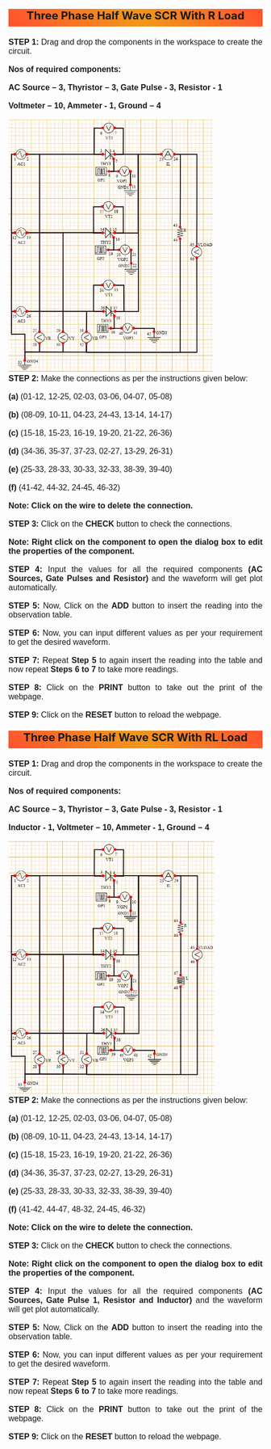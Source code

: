 
<p style="background-image: linear-gradient( 45deg, #ff512f 0%, #f09819 51%, #ff512f 100% );text-align:center;height: 31px; font-size: 22px; font-weight: bold;padding-bottom: 4px;"> Three Phase Half Wave SCR With R Load </p>

<div style="font-family: 'Nunito Sans', sans-serif; font-size: 16px;text-align: justify;">
<b>STEP 1:</b> Drag and drop the components in the workspace to create the circuit.<br /><br />
<b>Nos of required components: </b><br/><br/>
<b>AC Source – 3, Thyristor – 3, Gate Pulse - 3, Resistor - 1</b><br /><br/>
<b>Voltmeter – 10, Ammeter - 1, Ground – 4</b><br/><br/>
<img src="images\Rload.jpg" height="500px" alt=""></br>
<b>STEP 2:</b> Make the connections as per the instructions given below:<br /><br />
<b>(a)</b> (01-12, 12-25, 02-03, 03-06, 04-07, 05-08)<br /><br />
<b>(b)</b> (08-09, 10-11, 04-23, 24-43, 13-14, 14-17)<br /><br />
<b>(c)</b> (15-18, 15-23, 16-19, 19-20, 21-22, 26-36)<br /><br />
<b>(d)</b> (34-36, 35-37, 37-23, 02-27, 13-29, 26-31)<br /><br />
<b>(e)</b> (25-33, 28-33, 30-33, 32-33, 38-39, 39-40)<br /><br />
<b>(f)</b> (41-42, 44-32, 24-45, 46-32)<br /><br />
<b>Note: Click on the wire to delete the connection.</b><br /><br />
<b>STEP 3:</b> Click on the <b>CHECK</b> button to check the connections.<br /><br />
<b>Note: Right click on the component to open the dialog box to edit the properties of the component.</b><br /><br />
<b>STEP 4:</b> Input the values for all the required components <b>(AC Sources, Gate Pulses and Resistor)</b> and the waveform will get plot automatically.<br /><br />
<b>STEP 5:</b> Now, Click on the <b>ADD</b> button to insert the reading into the observation table.<br /><br />
<b>STEP 6:</b> Now, you can input different values as per your requirement to get the desired waveform.<br /><br />
<b>STEP 7:</b> Repeat <b>Step 5</b> to again insert the reading into the table and now repeat <b>Steps 6 to 7</b> to take more readings.<br /><br />
<b>STEP 8:</b> Click on the <b>PRINT</b> button to take out the print of the webpage.<br /><br />
<b>STEP 9:</b> Click on the <b>RESET</b> button to reload the webpage.</br></div>

<p style="background-image: linear-gradient( 45deg, #ff512f 0%, #f09819 51%, #ff512f 100% );text-align:center;height: 31px; font-size: 22px; font-weight: bold;padding-bottom: 4px;"> Three Phase Half Wave SCR With RL Load </p>

<div style="font-family: 'Nunito Sans', sans-serif; font-size: 16px;text-align: justify;">
<b>STEP 1:</b> Drag and drop the components in the workspace to create the circuit.<br /><br />
<b>Nos of required components: </b><br /><br />
<b>AC Source – 3, Thyristor – 3, Gate Pulse - 3, Resistor - 1</b><br /><br/>
<b>Inductor - 1, Voltmeter – 10, Ammeter - 1, Ground – 4</b><br/><br/>
<img src="images\Rlload.jpg" height="500px" alt=""></br>
<b>STEP 2:</b> Make the connections as per the instructions given below:<br /><br />
<b>(a)</b> (01-12, 12-25, 02-03, 03-06, 04-07, 05-08)<br /><br />
<b>(b)</b> (08-09, 10-11, 04-23, 24-43, 13-14, 14-17)<br /><br />
<b>(c)</b> (15-18, 15-23, 16-19, 19-20, 21-22, 26-36)<br /><br />
<b>(d)</b> (34-36, 35-37, 37-23, 02-27, 13-29, 26-31)<br /><br />
<b>(e)</b> (25-33, 28-33, 30-33, 32-33, 38-39, 39-40)<br /><br />
<b>(f)</b> (41-42, 44-47, 48-32, 24-45, 46-32)<br /><br />
<b>Note: Click on the wire to delete the connection.</b><br /><br />
<b>STEP 3:</b> Click on the <b>CHECK</b> button to check the connections.<br /><br />
<b>Note: Right click on the component to open the dialog box to edit the properties of the component.</b><br /><br />
<b>STEP 4:</b> Input the values for all the required components <b>(AC Sources, Gate Pulse 1, Resistor and Inductor)</b> and the waveform will get plot automatically.<br /><br />
<b>STEP 5:</b> Now, Click on the <b>ADD</b> button to insert the reading into the observation table.<br /><br />
<b>STEP 6:</b> Now, you can input different values as per your requirement to get the desired waveform.<br /><br />
<b>STEP 7:</b> Repeat <b>Step 5</b> to again insert the reading into the table and now repeat <b>Steps 6 to 7</b> to take more readings.<br /><br />
<b>STEP 8:</b> Click on the <b>PRINT</b> button to take out the print of the webpage.<br /><br />
<b>STEP 9:</b> Click on the <b>RESET</b> button to reload the webpage.</br>
</div>